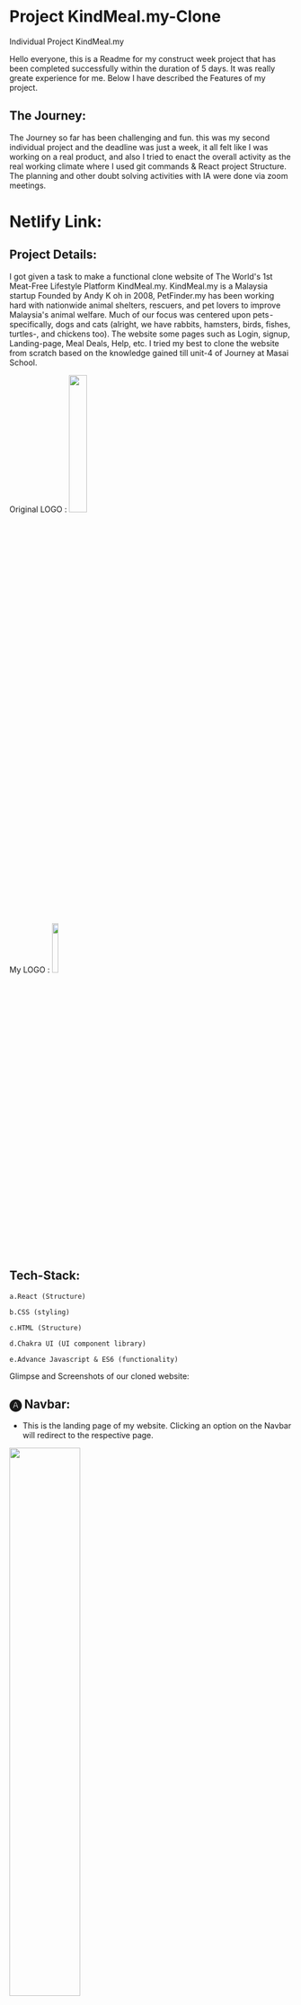 # Project KindMeal.my-Clone
Individual Project KindMeal.my

Hello everyone, this is a Readme for my construct week project that has been completed successfully within the duration of 5 days. It was really greate experience for me. Below I have described the Features of my project.


## The Journey:

The Journey so far has been challenging and fun. this was my second individual project and the deadline was just a week, it all felt like I was working on a real product, and also I tried to enact the overall activity as the real working climate where I used git commands & React project Structure. The planning and other doubt solving activities with IA were done via zoom meetings.

# Netlify Link:

## Project Details:

I got given a task to make a functional clone website of The World's 1st Meat-Free Lifestyle Platform KindMeal.my. KindMeal.my is a Malaysia startup Founded by Andy K oh in 2008, PetFinder.my has been working hard with nationwide animal shelters, rescuers, and pet lovers to improve Malaysia's animal welfare. Much of our focus was centered upon pets - specifically, dogs and cats (alright, we have rabbits, hamsters, birds, fishes, turtles-, and chickens too). The website some pages such as Login, signup, Landing-page, Meal Deals, Help, etc.
I tried my best to clone the website from scratch based on the knowledge gained till unit-4 of Journey at Masai School.

Original LOGO :
   <img width="25%" src="https://cdn-images-1.medium.com/max/800/1*ytRsXnjUIdbvycyeZZg6hA.png">     
My LOGO :
   <img width="15%" src="./src/Images/MyMeal.png">
<br />


## Tech-Stack:

    a.React (Structure)

    b.CSS (styling)

    c.HTML (Structure)

    d.Chakra UI (UI component library)

    e.Advance Javascript & ES6 (functionality)

 

Glimpse and Screenshots of our cloned website:

## 🅐 Navbar:

- This is the landing page of my website. Clicking an option on the Navbar will redirect to the respective page.

<img width="50%" src="./src/Images/Navbar.PNG">

## 🅑 Home Page:

- The images on the home page are linked to all Pages. Hence clicking on it will ensure successful redirection to the next Page.

- This project have a feature like Slideshows of food Images along with Hotel Image. & can be accessable by clicking on below small previews.

- Recent Facebook posts by KindMeal.my, Yummylicious Moments, Discover Restaurants, etc.

- Content page with KindMeal.my official social media link, contacts, policies, information, account, and address.

<img width="50%" src="./src/Images/Home.png">

## Footer bar:
- Here we have functions such as KindMeal.my official social media link, contacts, policies, and information. account, and address.

- KindMeal.my official social media link, contacts, policies, and information. account, and address.

<img width="50%" src="./src/Images/Footer.PNG">

## 🅒 Signup:

- Here we have a Modal Function on any page when users click on signup they get a popup on the screen with two options like FoodLover & Restaurant / Shop Owner.

<img width="50%" src="./src/Images/Signup.png">

## 🅓Login page:

- Here we have a Modal Function on any page when users click on Login they get a popup on the screen. If the user is registered with the website, only then he/she can log in with their respective email id & password.

<img width="50%" src="./src/Images/Login.png">


## 🅔 Meal Deals:

- Users get a Button for the Next Page to get Next more Deals.

- Users get a Button for the Previous Page to get Previous Deals.

- Users can Paginate on any meals pages by clicking on numbers

<img width="50%" src="./src/Images/MealDeal.png">


## 🅕 Help:

- On the Help Section, users get multiple options for help just like advertising help, General Help, Contact Us, etc.

<img width="50%" src="./src/Images/Help.png">

Technically Help is the last page developed for the best User Interface UI smooth Operations.


